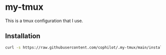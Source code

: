 # my-tmux

This is a tmux configuration that I use.

## Installation

```bash
curl -s https://raw.githubusercontent.com/cophilot/.my-tmux/main/install | bash -s
```
